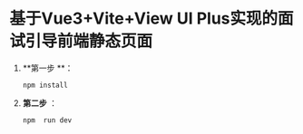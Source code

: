 # 基于Vue3+Vite+View UI Plus实现的面试引导前端静态页面

1. **第一步 **：

   ```
   npm install
   ```



2. **第二步**  ：

   ```
   npm  run dev
   ```

   

